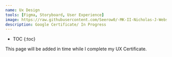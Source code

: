 ```yaml
---
name: Ux Design
tools: [Figma, Storyboard, User Experience]
image: https://raw.githubusercontent.com/Seerow0/-MK-II-Nicholas-J-Website-/main/gifs/user-ex.gif
description: Google Certificate/ In Progress
---
```


* TOC
{:toc}

This page will be added in time while I complete my UX Certificate.
